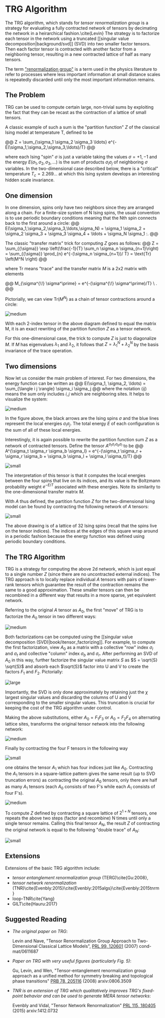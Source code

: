 # TRG Algorithm

The TRG algorithm, which stands for _tensor renormalization group_
is a strategy for evaluating a fully contracted network of tensors
by decimating the network in a heirarchical fashion.\cite{Levin} 
The strategy is to factorize each tensor in the network using a truncated
[[singular value decomposition|background/svd]] (SVD) into two smaller
factor tensors. Then each factor tensor is contracted with another factor
from a neighboring tensor, resulting in a new contracted lattice of half 
as many tensors.

The term ["renormalization group"](https://websites.pmc.ucsc.edu/~wrs/Project/2014-summer%20seminar/Renorm/Wilson-many%20scales-Sci%20Am-79.pdf) is a term used in the physics
literature to refer to processes where less important 
information at small distance scales is repeatedly discarded until only the 
most important information remains.

## The Problem

TRG can be used to compute certain large, non-trivial sums by exploiting
the fact that they can be recast as the contraction of a lattice of small tensors.

A classic example of such a sum is the "partition function" $Z$ of the classical Ising
model at temperature T, defined to be

@@
Z = \sum_{\sigma_1 \sigma_2 \sigma_3 \ldots} e^{-E(\sigma_1,\sigma_2,\sigma_3,\ldots)/T}
@@

where each Ising "spin" $\sigma$ is just a variable taking the values $\sigma = +1, -1$ and the energy
$E(\sigma_1,\sigma_2,\sigma_3,\ldots)$ is the sum of products $\sigma_i \sigma_j$ of 
neighboring $\sigma$ variables.
In the two-dimensional case described below, there is a "critical" temperature $T_c=2.269\ldots$
at which this Ising system develops an interesting hidden scale invariance.


## One dimension

In one dimension, spins only have two neighbors since they are arranged along a chain.
For a finite-size system of N Ising spins, the usual convention is to use periodic boundary conditions 
meaning that the Nth spin connects back to the first around a circle:
@@
E(\sigma_1,\sigma_2,\sigma_3,\ldots,\sigma_N) 
 = \sigma_1 \sigma_2 + \sigma_2 \sigma_3 + \sigma_3 \sigma_4 + \ldots + \sigma_N \sigma_1 \:.
@@

The classic "transfer matrix" trick for computing $Z$ goes as follows:
@@
Z = \sum_{\{\sigma\}} \exp \left(\frac{-1}{T} \sum_n \sigma_n \sigma_{n+1}\right)
 = \sum_{\{\sigma\}} \prod_{n} e^{-(\sigma_n \sigma_{n+1})/ T}
 = \text{Tr} \left(M^N \right)
@@

where $\text{Tr}$ means "trace" and the transfer matrix $M$ is a 2x2 matrix with elements

@@
M_{\sigma^{\\!} \sigma^\prime} = e^{-(\sigma^{\\!} \sigma^\prime)/T} \ .
@@

Pictorially, we can view $\text{Tr}\left(M^N\right)$ as a chain of tensor contractions around a
circle:

![medium](TRG_1dIsingZ.png)

With each 2-index tensor in the above diagram defined to equal the matrix M, it is an exact
rewriting of the partition function $Z$ as a tensor network.

For this one-dimensional case, the trick to compute $Z$ is just to diagonalize $M$. 
If $M$ has eigenvalues $\lambda_1$ and $\lambda_2$, it follows that 
$Z = \lambda_1^N + \lambda_2^N$ by the basis invariance of the trace operation.

##  Two dimensions

Now let us consider the main problem of interest. For two dimensions, the energy function
can be written as
@@
E(\sigma_1, \sigma_2, \ldots) = \sum_{\langle i j \rangle} \sigma_i \sigma_j
@@
where the notation $\langle i j \rangle$ means the sum only includes $i,j$ which are
neighboring sites. It helps to visualize the system:

![medium](TRG_2dIsingZ.png)

In the figure above, the black arrows are the Ising spins $\sigma$ and the 
blue lines represent the local energies $\sigma_i \sigma_j$.
The total energy $E$ of each configuration is the sum of all of these local energies.


Interestingly, it is again possible to rewrite the partition function sum
$Z$ as a network of contracted tensors. Define the tensor $A^{\sigma_t \sigma_r \sigma_b \sigma_l}$
to be 
@@
A^{\sigma_t \sigma_r \sigma_b \sigma_l} = e^{-(\sigma_t \sigma_r + \sigma_r \sigma_b + \sigma_b \sigma_l + \sigma_l \sigma_t)/T}
@@

![small](TRG_Atensor.png)

The interpretation of this tensor is that it computes the local energies between the four spins that
live on its indices, and its value is the Boltzmann probability weight $e^{-E/T}$ associated with
these energies. Note its similarity to the one-dimensional transfer matrix $M$.

With $A$ thus defined, the partition function $Z$ for the two-dimensional Ising model can
be found by contracting the following network of $A$ tensors:

![small](TRG_2dPeriodic.png)

The above drawing is of a lattice of 32 Ising spins (recall that the spins live on
the tensor indices). The indices at the edges of this square wrap around in a periodic
fashion because the energy function was defined using periodic boundary conditions.

## The TRG Algorithm

TRG is a strategy for computing the above 2d network, which is just equal to a single number $Z$
(since there are no uncontracted external indices). The TRG approach is to locally replace 
individual $A$ tensors with pairs of lower-rank tensors which guarantee the result of the contraction
remains the same to a good approximation. These smaller tensors can then be recombined in a different 
way that results in a more sparse, yet equivalent network.

Referring to the original $A$ tensor as $A_0$, the first "move" of 
TRG is to factorize the $A_0$ tensor in two different ways:

![medium](TRG_factor2ways.png)

Both factorizations can be computed using the [[singular value decomposition (SVD)|book/itensor_factorizing]].
For example, to compute the first factorization, view $A_0$ as a matrix with a collective "row"
index $\sigma_l$ and $\sigma_t$ and collective "column" index $\sigma_b$ and $\sigma_r$. 
After performing an SVD of $A_0$ in this way, further factorize the singular value matrix $S$ as $S = \sqrt{S} \sqrt{S}$ and 
absorb each $\sqrt{S}$ factor into 
U and V to create the factors $F_1$ and $F_2$. Pictorially:

![large](TRG_factorizing.png)

Importantly, the SVD is only done approximately by retaining just the $\chi$ largest singular
values and discarding the columns of U and V corresponding to the smaller singular values.
This truncation is crucial for keeping the cost of the TRG algorithm under control.

Making the above substitutions, either
$A_0=F_1 F_3$ or $A_0=F_2 F_4$ on alternating lattice sites, transforms the
original tensor network into the following network:

![medium](TRG_network1.png)

Finally by contracting the four F tensors in the following way

![small](TRG_group.png)

one obtains the tensor $A_1$ which has four indices just like $A_0$.
Contracting the $A_1$ tensors in a square-lattice pattern gives the 
same result (up to SVD truncation errors) as contracting the original $A_0$ tensors,
only there are half as many $A_1$ tensors (each $A_0$ consists
of two F's while each $A_1$ consists of four F's).

![medium](TRG_recombine.png)

To compute $Z$ defined by contracting a square lattice of $2^{1+N}$ tensors, one
repeats the above two steps (factor and recombine) N times until only a single
tensor remains. Calling this final tensor $A_N$, the result $Z$ of contracting
the original network is equal to the following "double trace" of $A_N$:

![small](TRG_top.png)

## Extensions

Extensions of the basic TRG algorithm include:
- _tensor entanglement renormalization group_ (TERG)\cite{Gu:2008}, 
- _tensor network renormalization_ (TNR)\cite{Evenbly:2015}\cite{Evenbly:2015algs}\cite{Evenbly:2015tnrm} 
- loop-TNR\cite{Yang}
- GILT\cite{Hauru:2017}

## Suggested Reading

- *The original paper on TRG*:

  Levin and Nave, "Tensor Renormalization Group Approach to Two-Dimensional Classical Lattice Models",
  [PRL 99, 120601](http://dx.doi.org/10.1103/PhysRevLett.99.120601) (2007)  cond-mat/0611687

- *Paper on TRG with very useful figures (particularly Fig. 5)*:

  Gu, Levin, and Wen, 
  "Tensor-entanglement renormalization group approach as a unified method for symmetry
  breaking and topological phase transitions"
  [PRB 78, 205116](http://dx.doi.org/10.1103/PhysRevB.78.205116) (2008)  arxiv:0806.3509

- *TNR is an extension of TRG which qualitatively improves TRG's fixed-point behavior
   and can be used to generate MERA tensor networks*:

  Evenbly and Vidal, "Tensor Network Renormalization"
  [PRL 115, 180405](http://dx.doi.org/10.1103/PhysRevB.80.155131) (2015) arxiv:1412.0732

